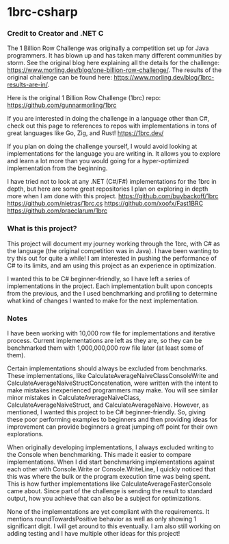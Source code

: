 # 1brc-csharp

### Credit to Creator and .NET C
The 1 Billion Row Challenge was originally a competition set up for Java programmers. It has blown up and has taken many different communities by storm. See the original blog here explaining all the details for the challenge: https://www.morling.dev/blog/one-billion-row-challenge/. The results of the original challenge can be found here: https://www.morling.dev/blog/1brc-results-are-in/.

Here is the original 1 Billion Row Challenge (1brc) repo: https://github.com/gunnarmorling/1brc

If you are interested in doing the challenge in a language other than C#, check out this page to references to repos with implementations in tons of great languages like Go, Zig, and Rust! https://1brc.dev/

If you plan on doing the challenge yourself, I would avoid looking at implementations for the language you are writing in. It allows you to explore and learn a lot more than you would going for a hyper-optimized implementation from the beginning.

I have tried not to look at any .NET (C#/F#) implementations for the 1brc in depth, but here are some great repositories I plan on exploring in depth more when I am done with this project.
https://github.com/buybackoff/1brc
https://github.com/nietras/1brc.cs
https://github.com/xoofx/Fast1BRC
https://github.com/praeclarum/1brc

### What is this project?
This project will document my journey working through the 1brc, with C# as the language (the original competition was in Java). I have been wanting to try this out for quite a while! I am interested in pushing the performance of C# to its limits, and am using this project as an experience in optimization.

I wanted this to be C# beginner-friendly, so I have left a series of implementations in the project. Each implementation built upon concepts from the previous, and the I used benchmarking and profiling to determine what kind of changes I wanted to make for the next implementation.

### Notes
I have been working with 10,000 row file for implementations and iterative process. Current implementations are left as they are, so they can be benchmarked them with 1,000,000,000 row file later (at least some of them).

Certain implementations should always be excluded from benchmarks. These implementations, like CalculateAverageNaiveClassConsoleWrite and CalculateAverageNaiveStructConcatenation, were written with the intent to make mistakes inexperienced programmers may make. You will see similar minor mistakes in CalculateAverageNaiveClass, CalculateAverageNaiveStruct, and CalculateAverageNaive. However, as mentioned, I wanted this project to be C# beginner-friendly. So, giving these poor performing examples to beginners and then providing ideas for improvement can provide beginners a great jumping off point for their own explorations.

When originally developing implementations, I always excluded writing to the Console when benchmarking. This made it easier to compare implementations. When I did start benchmarking implementations against each other with Console.Write or Console.WriteLine, I quickly noticed that this was where the bulk or the program execution time was being spent. This is how further implementations like CalculateAverageFasterConsole came about. Since part of the challenge is sending the result to standard output, how you achieve that can also be a subject for optimizations.

None of the implementations are yet compliant with the requirements. It mentions roundTowardsPositive behavior as well as only showing 1 significant digit. I will get around to this eventually. I am also still working on adding testing and I have multiple other ideas for this project!
